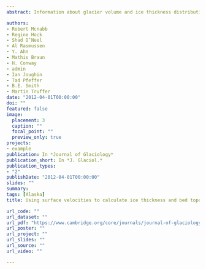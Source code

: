 ```yaml
---
abstract: Information about glacier volume and ice thickness distribution is essential for many glaciological applications, but direct measurements of ice thickness can be difficult and costly. We present a new method that calculates ice thickness via an estimate of ice flux. We solve the familiar continuity equation between adjacent flowlines, which decreases the computational time required compared to a solution on the whole grid. We test the method on Columbia Glacier, a large tidewater glacier in Alaska, USA, and compare calculated and measured ice thicknesses, with favorable results. This shows the potential of this method for estimating ice thickness distribution of glaciers for which only surface data are available. We find that both the mean thickness and volume of Columbia Glacier were approximately halved over the period 1957–2007, from 281 m to 143 m, and from 294 km3 to 134 km3, respectively. Using bedrock slope and considering how waves of thickness change propagate through the glacier, we conduct a brief analysis of the instability of Columbia Glacier, which leads us to conclude that the rapid portion of the retreat may be nearing an end.

authors:
- Robert Mcnabb
- Regine Hock
- Shad O’Neel
- Al Rasmussen
- Y. Ahn
- Mathis Braun
- H. Conway
- admin
- Ian Joughin
- Tad Pfeffer
- B.E. Smith
- Martin Truffer
date: "2012-04-01T00:00:00"
doi: ""
featured: false
image:
  placement: 3
  caption: ""
  focal_point: ""
  preview_only: true
projects:
- example
publication: In *Journal of Glaciology*
publication_short: In *J. Glaciol.*
publication_types:
- "2"
publishDate: "2012-04-01T00:00:00"
slides: ""
summary: 
tags: [Alaska]
title: Using surface velocities to calculate ice thickness and bed topography, a case study at Columbia Glacier, Alaska, USA

url_code: ""
url_dataset: ""
url_pdf: "https://www.cambridge.org/core/journals/journal-of-glaciology/article/using-surface-velocities-to-calculate-ice-thickness-and-bed-topography-a-case-study-at-columbia-glacier-alaska-usa/56B0FFABD7B320A8744838B893879CB0"
url_poster: ""
url_project: ""
url_slides: ""
url_source: ""
url_video: ""

---
```



